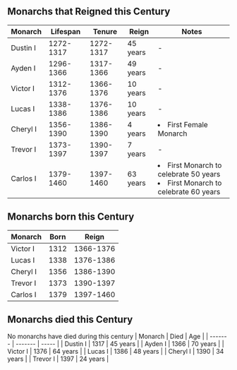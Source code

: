 ## Monarchs that Reigned this Century
| Monarch | Lifespan | Tenure | Reign | Notes |
| ------- | ------- | ------- | ----- | ------- |
| Dustin I | 1272-1317 | 1272-1317 | 45 years | - |
| Ayden I | 1296-1366 | 1317-1366 | 49 years  | - |
| Victor I | 1312-1376 | 1366-1376 | 10 years  | - |
| Lucas I | 1338-1386 | 1376-1386 | 10 years  | - |
| Cheryl I | 1356-1390 | 1386-1390 | 4 years  | <li>First Female Monarch</li> |
| Trevor I | 1373-1397 | 1390-1397 | 7 years  | - |
| Carlos I | 1379-1460 | 1397-1460 | 63 years  |  <li>First Monarch to celebrate 50 years</li><li>First Monarch to celebrate 60 years</li> |

## Monarchs born this Century
| Monarch | Born | Reign |
| ------- | ------- | ----- |
| Victor I | 1312 | 1366-1376 |
| Lucas I | 1338 | 1376-1386 |
| Cheryl I | 1356  | 1386-1390  |
| Trevor I | 1373 | 1390-1397 |
| Carlos I | 1379 | 1397-1460 |


## Monarchs died this Century
No monarchs have died during this century
| Monarch | Died | Age |
| ------- | ------- | ----- |
| Dustin I | 1317 | 45 years |
| Ayden I | 1366 | 70 years |
| Victor I | 1376 | 64 years |
| Lucas I | 1386 | 48 years |
| Cheryl I | 1390  | 34 years  |
| Trevor I | 1397 | 24 years |
